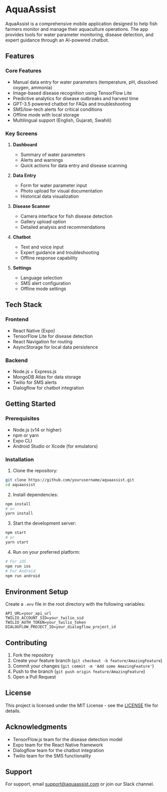 # AquaAssist

AquaAssist is a comprehensive mobile application designed to help fish farmers monitor and manage their aquaculture operations. The app provides tools for water parameter monitoring, disease detection, and expert guidance through an AI-powered chatbot.

## Features

### Core Features
- Manual data entry for water parameters (temperature, pH, dissolved oxygen, ammonia)
- Image-based disease recognition using TensorFlow Lite
- Predictive analytics for disease outbreaks and harvest time
- GPT-3.5 powered chatbot for FAQs and troubleshooting
- SMS/low-tech alerts for critical conditions
- Offline mode with local storage
- Multilingual support (English, Gujarati, Swahili)

### Key Screens
1. **Dashboard**
   - Summary of water parameters
   - Alerts and warnings
   - Quick actions for data entry and disease scanning

2. **Data Entry**
   - Form for water parameter input
   - Photo upload for visual documentation
   - Historical data visualization

3. **Disease Scanner**
   - Camera interface for fish disease detection
   - Gallery upload option
   - Detailed analysis and recommendations

4. **Chatbot**
   - Text and voice input
   - Expert guidance and troubleshooting
   - Offline response capability

5. **Settings**
   - Language selection
   - SMS alert configuration
   - Offline mode settings

## Tech Stack

### Frontend
- React Native (Expo)
- TensorFlow Lite for disease detection
- React Navigation for routing
- AsyncStorage for local data persistence

### Backend
- Node.js + Express.js
- MongoDB Atlas for data storage
- Twilio for SMS alerts
- Dialogflow for chatbot integration

## Getting Started

### Prerequisites
- Node.js (v14 or higher)
- npm or yarn
- Expo CLI
- Android Studio or Xcode (for emulators)

### Installation

1. Clone the repository:
```bash
git clone https://github.com/yourusername/aquaassist.git
cd aquaassist
```

2. Install dependencies:
```bash
npm install
# or
yarn install
```

3. Start the development server:
```bash
npm start
# or
yarn start
```

4. Run on your preferred platform:
```bash
# For iOS
npm run ios
# For Android
npm run android
```

## Environment Setup

Create a `.env` file in the root directory with the following variables:
```
API_URL=your_api_url
TWILIO_ACCOUNT_SID=your_twilio_sid
TWILIO_AUTH_TOKEN=your_twilio_token
DIALOGFLOW_PROJECT_ID=your_dialogflow_project_id
```

## Contributing

1. Fork the repository
2. Create your feature branch (`git checkout -b feature/AmazingFeature`)
3. Commit your changes (`git commit -m 'Add some AmazingFeature'`)
4. Push to the branch (`git push origin feature/AmazingFeature`)
5. Open a Pull Request

## License

This project is licensed under the MIT License - see the [LICENSE](LICENSE) file for details.

## Acknowledgments

- TensorFlow.js team for the disease detection model
- Expo team for the React Native framework
- Dialogflow team for the chatbot integration
- Twilio team for the SMS functionality

## Support

For support, email support@aquaassist.com or join our Slack channel.
